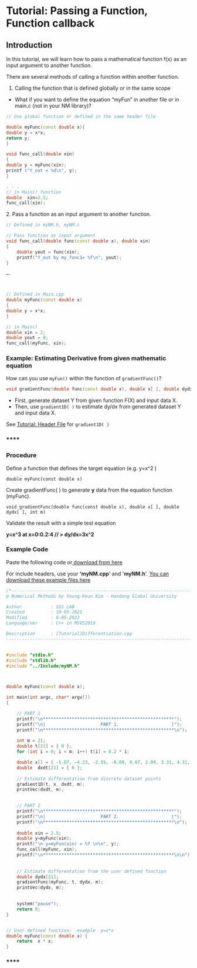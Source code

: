 # Tutorial: Passing a Function, Function callback

## Introduction

In this tutorial, we will learn how to pass a mathematical function f(x) as an input argument to another function.

There are several methods of calling a function within another function.

1. Calling the function that is defined globally or in the same scope

* What if you want to define the equation “myFun” in another file or in main.c (not in your NM library)?

```cpp
// Use global function or defined in the same header file

double myFunc(const double x){
double y = x*x;
return y;
}

void func_call(double xin)
{
double y = myFunc(xin);
printf ("Y_out = %d\n", y);
}

. . .
// in Main() function
double  xin=2.5;
func_call(xin);

```

2\. Pass a function as an input argument to another function.

```cpp
// Defined in myNM.h, myNM.c

// Pass function as input argument
void func_call(double func(const double x), double xin)
{
	double yout = func(xin);
	printf("Y_out by my_func1= %f\n", yout);
}

….



// Defined in Main.cpp
double myFunc(const double x)
{
double y = x*x;
}

// in Main()
double xin = 2;
double yout = 0;
func_call(myFunc, xin);

```



### **Example: Estimating Derivative from given mathematic equation**

How can you use `myFun()` within the function of `gradientFunc()`?

```cpp
void gradientFunc(double func(const double x), double x[ ], double dydx[ ], int m);
```

* First, generate dataset Y from  given function F(X) and input data X.
* Then, use `gradient1D( )`  to estimate dy/dx from  generated dataset Y and input data X.

See [Tutorial: Header File](tutorial-header-file.md#introduction) for   `gradient1D( )` &#x20;

### ****

### **Procedure**

Define a function that defines the target equation (e.g. y=x^2 )

`double myFunc(const double x)`



Create gradientFunc( ) to generate  **y** data from the equation function (myFunc).

`void gradientFunc(double func(const double x), double x[ ], double dydx[ ], int m)`



Validate the result with a simple test equation

&#x20;**y=x^3  at x=0:0.2:4  // > dy/dx=3x^2**



### Example Code

Paste the following code or[ download from here](https://github.com/ykkimhgu/NumericalProg-student/blob/main/tutorial/TU\_Differentiation\_Part2\_Student\_main.cpp)

For include headers, use your  **'myNM.cpp**' and '**myNM.h**'. [ You can download these example files here](https://github.com/ykkimhgu/NumericalProg-student/tree/main/tutorial/Include)

```cpp
/*-------------------------------------------------------------------------------\
@ Numerical Methods by Young-Keun Kim - Handong Global University

Author           : SSS LAB
Created          : 10-05-2021
Modified         : 8-05-2022
Language/ver     : C++ in MSVS2019

Description      : [Tutorial]Differentiation.cpp
-------------------------------------------------------------------------------*/


#include "stdio.h"
#include "stdlib.h"
#include "../Include/myNM.h"



double myFunc(const double x);

int main(int argc, char* argv[])
{

	// PART 1
	printf("\n**************************************************");
	printf("\n|                     PART 1.                    |");
	printf("\n**************************************************\n");
	
	int m = 21;
	double t[21] = { 0 };
	for (int i = 0; i < m; i++) t[i] = 0.2 * i;

	double x[] = { -5.87, -4.23, -2.55, -0.89, 0.67, 2.09, 3.31, 4.31, 5.06, 5.55, 5.78, 5.77, 5.52, 5.08, 4.46, 3.72, 2.88, 2.00, 1.10, 0.23, -0.59 };
	double  dxdt[21] = { 0 };
	
	// Estimate differentation from discrete dataset points
	gradient1D(t, x, dxdt, m);
	printVec(dxdt, m);

	
	// PART 2
	printf("\n**************************************************");
	printf("\n|                     PART 2.                    |");
	printf("\n**************************************************\n");
	
	double xin = 2.5;
	double y=myFunc(xin);
	printf("\n y=myFun(xin) = %f \n\n", y);	
	func_call(myFunc, xin);
	printf("\n**************************************************\n\n");
	
	
	// Estimate differentation from the user defined function 
	double dydx[21];
	gradientFunc(myFunc, t, dydx, m);
	printVec(dydx, m);
			

	system("pause");
	return 0;
}


// User defined function:  example  y=x*x
double myFunc(const double x) {
	return  x * x;
}
```

### ****
